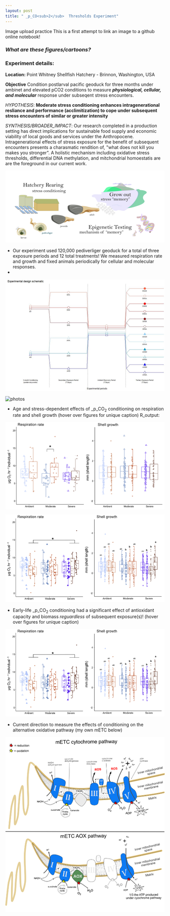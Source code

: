 ```yaml
---
layout: post
title: " _p_CO<sub>2</sub>  Thresholds Experiment"
---
```


Image upload practice
This is a first attempt to link an image to a github online notebook!

### _What are these figures/cartoons?_

### **Experiment details:**
**Location:** Point Whitney Shellfish Hatchery - Brinnon, Washington, USA

**Objective** Condition postlarval pacific geoduck for three months under ambinet and elevated pCO2 conditions to measure **_physiological, cellular, and molecular_** response under subseqent stress encounters.

_HYPOTHESIS_: **Moderate stress conditioning enhances intragenerational resliance and performance (acclimitization) to cope under subsequent stress encounters of similar or greater intensity**

_SYNTHESIS/BROADER_IMPACT_: Our research completed in a production setting has direct implications for sustainable food supply and economic viability of local goods and services under the Anthropocene. Intragenerational effects of stress exposure for the benefit of subsequent encounters presents a charasmatic rendition of, "what does not kill you makes you stronger". A holistic mechanism including oxidative stress thresholds, differential DNA methylation, and mitchondrial homoestatis are are the foreground in our current work.

![Cartoon](/images/Geoduck_cartoon.jpg "Cartoon of our rationale")

*  Our experiment used 120,000 pediverliger geoduck for a total of three exposure periods and 12 total treatments! We measured respiration rate and growth and fixed animals periodically for cellular and molecular responses.
*
![Schematic](/images/2019_schematic.jpg "Experimental timeline/design")

![photos](/images/2019_experiment_photos.jpg "Photos of experiment and physiology analysis")

* Age and stress-dependent effects of _p_CO<sub>2</sub> conditioning on respiration rate and shell growth (hover over figures for unique caption)
R_output:

![Figure](/images/Fig.2.jpg "Secondary Exposure: Metabolism and shell growth")

![Figure](/images/Fig.3.jpg "Tertiary Exposure: Metabolism and shell growth")

* Early-life _p_CO<sub>2</sub> conditioning had a significant effect of antioxidant capacity and biomass _reguardless_ of subsequent exposure(s)! (hover over figures for unique caption)

![Figure](/images/Fig.3.jpg "Tertiary Exposure: Physiological analysis data")

* Current direction to measure the effects of conditioning on the alternative oxidative pathway (my own mETC below)

![](/images/AOX.jpg "AOX mETC mitchondrial pathway")
